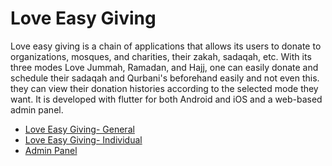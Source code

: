 # Love Easy Giving

Love easy giving is a chain of applications that allows its users to donate to organizations, mosques, and charities, their zakah, sadaqah, etc. With its three modes Love Jummah, Ramadan, and Hajj, one can easily donate and schedule their sadaqah and Qurbani's beforehand easily and not even this. they can view their donation histories according to the selected mode they want. It is developed with flutter for both Android and iOS and a web-based admin panel.

- [Love Easy Giving- General](https://play.google.com/store/apps/details?id=com.github.love_easy_giving)
 - [Love Easy Giving- Individual](https://play.google.com/store/apps/details?id=com.github.loveeasygivingindividual)
 - [Admin Panel](https://loveeasygiving.web.app/)
